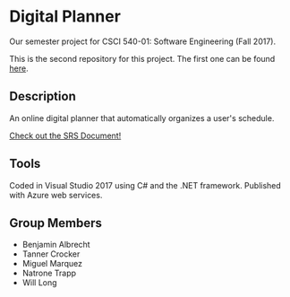# Digital Planner
Our semester project for CSCI 540-01: Software Engineering (Fall 2017).  

This is the second repository for this project. The first one can be found [here](https://github.com/techset7set/540-Digital-Planner). 

## Description
An online digital planner that automatically organizes a user's schedule. 

[Check out the SRS Document!](https://docs.google.com/document/d/1b_nlaNwbJY_6NRvPifLF0AptUshMvT_O17aPpYxT2R0/edit?usp=sharing)

## Tools
Coded in Visual Studio 2017 using C# and the .NET framework.  Published with Azure web services.

## Group Members
- Benjamin Albrecht
- Tanner Crocker
- Miguel Marquez
- Natrone Trapp
- Will Long


